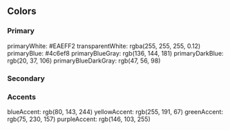 ## Colors
### Primary
primaryWhite: #EAEFF2
transparentWhite: rgba(255, 255, 255, 0.12)
primaryBlue: #4c6ef8
primaryBlueGray: rgb(136, 144, 181)
primaryDarkBlue: rgb(20, 37, 106)
primaryBlueDarkGray: rgb(47, 56, 98)

### Secondary


### Accents
blueAccent: rgb(80, 143, 244)
yellowAccent: rgb(255, 191, 67)
greenAccent: rgb(75, 230, 157)
purpleAccent: rgb(146, 103, 255)
